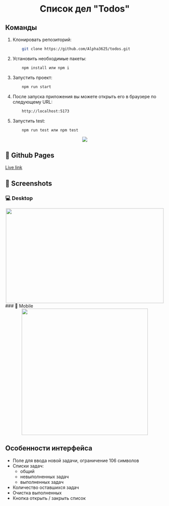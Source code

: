 <h1 align="center">Список дел "Todos"</h1>

## Команды
1. Клонировать репозиторий:
    ```bash
        git clone https://github.com/Alpha3625/todos.git
    ```

2. Установить необходимые пакеты:
    ```bash
        npm install или npm i
    ```
    
4. Запустить проект:
    ```bash
        npm run start
    ```

5. После запуска приложения вы можете открыть его в браузере по следующему URL:
    ```bash
        http://localhost:5173
    ```
    
6. Запустить test:
    ```bash
        npm run test или npm test
    ```

<p align="center">
    <a href="https://skillicons.dev">
        <img src="https://skillicons.dev/icons?i=html,sass,ts,vite,react,redux,jest" />
    </a>
</p>

## 🔗 Github Pages

[Live link](https://alpha3625.github.io/todos/)

## 📸 Screenshots

### 💻 Desktop
<div align="center">
    <img width="500px" height="300px" src="https://github.com/user-attachments/assets/ae46da43-e8c4-457b-8b03-fd6a0d900107"/>
</div>
### 📱 Mobile
<div align="center">
    <img height="400px" src="https://github.com/user-attachments/assets/4da5cdb3-34a7-44a2-bc95-918b7bb0d4a3"/>
</div>

## Особенности интерфейса
- Поле для ввода новой задачи, ограничение 106 символов
- Списки задач:
  - общий
  - невыполненных задач
  - выполненных задач
- Количество оставшихся задач
- Очистка выполненных
- Кнопка открыть / закрыть список
